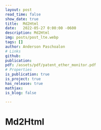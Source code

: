 ```yaml
---
layout: post
read_time: false
show_date: true
title:  Md2Html
date:   2022-05-27 0:00:00 -0600
description: Md2Html
img: posts/post_lte.webp
tags: []
author: Anderson Paschoalon
# Links
github: 
publication: 
pdf: /assets/pdf/patent_ether_monitor.pdf
# Properties
is_publication: true
is_project: true
has_release: true
mathjax: 
is_blog: false

---
```


# Md2Html
